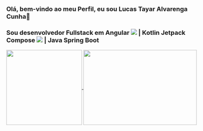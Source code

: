 ### Olá, bem-vindo ao meu Perfil, eu sou Lucas Tayar Alvarenga Cunha👋
### Sou desenvolvedor Fullstack em Angular <img src="https://img.shields.io/badge/TypeScript-007ACC?style=for-the-badge&logo=typescript&logoColor=white"/> |  Kotlin Jetpack Compose <img src="https://img.shields.io/badge/Android-3DDC84?style=for-the-badge&logo=android&logoColor=white"/> | Java Spring Boot
<a href="https://github.com/anuraghazra/github-readme-stats">
  <img height=200 align="center" src="https://github-readme-stats.vercel.app/api?username=lucastayar12&show_icons=true&theme=transparent" />
</a>
<a href="https://github.com/anuraghazra/convoychat">
  <img height=200 width=300 align="center" src="https://github-readme-stats.vercel.app/api/top-langs/?username=lucastayar12&layout=compact" />
</a>

<!--
**lucastayar12/lucastayar12** is a ✨ _special_ ✨ repository because its `README.md` (this file) appears on your GitHub profile.

Here are some ideas to get you started:

- 🔭 I’m currently working on ...
- 🌱 I’m currently learning ...
- 👯 I’m looking to collaborate on ...
- 🤔 I’m looking for help with ...
- 💬 Ask me about ...
- 📫 How to reach me: ...
- 😄 Pronouns: ...
- ⚡ Fun fact: ...
-->
